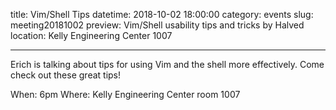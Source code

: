 title: Vim/Shell Tips
datetime: 2018-10-02 18:00:00
category: events
slug: meeting20181002
preview: Vim/Shell usability tips and tricks by Halved
location: Kelly Engineering Center 1007

---

Erich is talking about tips for using Vim and the shell more effectively. Come check out these great tips!

When: 6pm
Where: Kelly Engineering Center room 1007
